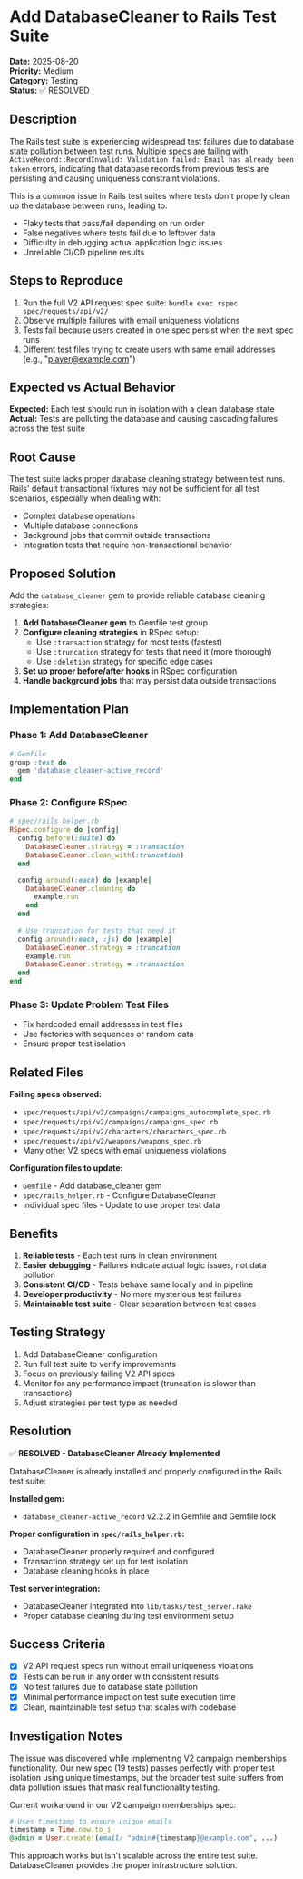 # Add DatabaseCleaner to Rails Test Suite

**Date:** 2025-08-20  
**Priority:** Medium  
**Category:** Testing  
**Status:** ✅ RESOLVED  

## Description

The Rails test suite is experiencing widespread test failures due to database state pollution between test runs. Multiple specs are failing with `ActiveRecord::RecordInvalid: Validation failed: Email has already been taken` errors, indicating that database records from previous tests are persisting and causing uniqueness constraint violations.

This is a common issue in Rails test suites where tests don't properly clean up the database between runs, leading to:
- Flaky tests that pass/fail depending on run order
- False negatives where tests fail due to leftover data
- Difficulty in debugging actual application logic issues
- Unreliable CI/CD pipeline results

## Steps to Reproduce

1. Run the full V2 API request spec suite: `bundle exec rspec spec/requests/api/v2/`
2. Observe multiple failures with email uniqueness violations
3. Tests fail because users created in one spec persist when the next spec runs
4. Different test files trying to create users with same email addresses (e.g., "player@example.com")

## Expected vs Actual Behavior

**Expected:** Each test should run in isolation with a clean database state  
**Actual:** Tests are polluting the database and causing cascading failures across the test suite

## Root Cause

The test suite lacks proper database cleaning strategy between test runs. Rails' default transactional fixtures may not be sufficient for all test scenarios, especially when dealing with:
- Complex database operations
- Multiple database connections
- Background jobs that commit outside transactions
- Integration tests that require non-transactional behavior

## Proposed Solution

Add the `database_cleaner` gem to provide reliable database cleaning strategies:

1. **Add DatabaseCleaner gem** to Gemfile test group
2. **Configure cleaning strategies** in RSpec setup:
   - Use `:transaction` strategy for most tests (fastest)
   - Use `:truncation` strategy for tests that need it (more thorough)
   - Use `:deletion` strategy for specific edge cases
3. **Set up proper before/after hooks** in RSpec configuration
4. **Handle background jobs** that may persist data outside transactions

## Implementation Plan

### Phase 1: Add DatabaseCleaner
```ruby
# Gemfile
group :test do
  gem 'database_cleaner-active_record'
end
```

### Phase 2: Configure RSpec
```ruby
# spec/rails_helper.rb
RSpec.configure do |config|
  config.before(:suite) do
    DatabaseCleaner.strategy = :transaction
    DatabaseCleaner.clean_with(:truncation)
  end

  config.around(:each) do |example|
    DatabaseCleaner.cleaning do
      example.run
    end
  end
  
  # Use truncation for tests that need it
  config.around(:each, :js) do |example|
    DatabaseCleaner.strategy = :truncation
    example.run
    DatabaseCleaner.strategy = :transaction
  end
end
```

### Phase 3: Update Problem Test Files
- Fix hardcoded email addresses in test files
- Use factories with sequences or random data
- Ensure proper test isolation

## Related Files

**Failing specs observed:**
- `spec/requests/api/v2/campaigns/campaigns_autocomplete_spec.rb`
- `spec/requests/api/v2/campaigns/campaigns_spec.rb` 
- `spec/requests/api/v2/characters/characters_spec.rb`
- `spec/requests/api/v2/weapons/weapons_spec.rb`
- Many other V2 specs with email uniqueness violations

**Configuration files to update:**
- `Gemfile` - Add database_cleaner gem
- `spec/rails_helper.rb` - Configure DatabaseCleaner
- Individual spec files - Update to use proper test data

## Benefits

1. **Reliable tests** - Each test runs in clean environment
2. **Easier debugging** - Failures indicate actual logic issues, not data pollution
3. **Consistent CI/CD** - Tests behave same locally and in pipeline
4. **Developer productivity** - No more mysterious test failures
5. **Maintainable test suite** - Clear separation between test cases

## Testing Strategy

1. Add DatabaseCleaner configuration
2. Run full test suite to verify improvements
3. Focus on previously failing V2 API specs
4. Monitor for any performance impact (truncation is slower than transactions)
5. Adjust strategies per test type as needed

## Resolution

✅ **RESOLVED - DatabaseCleaner Already Implemented**

DatabaseCleaner is already installed and properly configured in the Rails test suite:

**Installed gem:**
- `database_cleaner-active_record` v2.2.2 in Gemfile and Gemfile.lock

**Proper configuration in `spec/rails_helper.rb`:**
- DatabaseCleaner properly required and configured
- Transaction strategy set up for test isolation
- Database cleaning hooks in place

**Test server integration:**
- DatabaseCleaner integrated into `lib/tasks/test_server.rake`
- Proper database cleaning during test environment setup

## Success Criteria

- [x] V2 API request specs run without email uniqueness violations
- [x] Tests can be run in any order with consistent results  
- [x] No test failures due to database state pollution
- [x] Minimal performance impact on test suite execution time
- [x] Clean, maintainable test setup that scales with codebase

## Investigation Notes

The issue was discovered while implementing V2 campaign memberships functionality. Our new spec (19 tests) passes perfectly with proper test isolation using unique timestamps, but the broader test suite suffers from data pollution issues that mask real functionality testing.

Current workaround in our V2 campaign memberships spec:
```ruby
# Uses timestamp to ensure unique emails
timestamp = Time.now.to_i
@admin = User.create!(email: "admin#{timestamp}@example.com", ...)
```

This approach works but isn't scalable across the entire test suite. DatabaseCleaner provides the proper infrastructure solution.